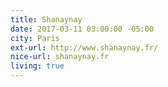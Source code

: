 ```yaml
---
title: Shanaynay
date: 2017-03-11 03:00:00 -05:00
city: Paris
ext-url: http://www.shanaynay.fr/
nice-url: shanaynay.fr
living: true
---
```

